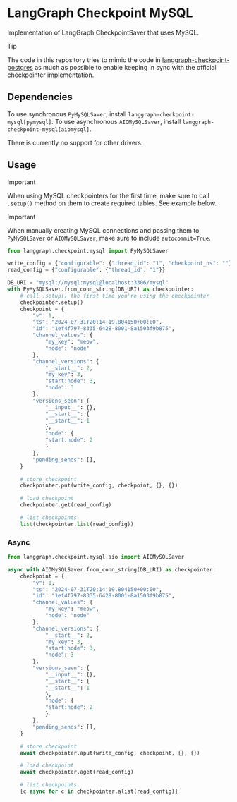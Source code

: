 # LangGraph Checkpoint MySQL

Implementation of LangGraph CheckpointSaver that uses MySQL.

> [!TIP]
> The code in this repository tries to mimic the code in [langgraph-checkpoint-postgres](https://github.com/langchain-ai/langgraph/tree/main/libs/checkpoint-postgres) as much as possible to enable keeping in sync with the official checkpointer implementation.

## Dependencies

To use synchronous `PyMySQLSaver`, install `langgraph-checkpoint-mysql[pymysql]`. To use asynchronous `AIOMySQLSaver`, install `langgraph-checkpoint-mysql[aiomysql]`.

There is currently no support for other drivers.

## Usage

> [!IMPORTANT]
> When using MySQL checkpointers for the first time, make sure to call `.setup()` method on them to create required tables. See example below.

> [!IMPORTANT]
> When manually creating MySQL connections and passing them to `PyMySQLSaver` or `AIOMySQLSaver`, make sure to include `autocommit=True`.

```python
from langgraph.checkpoint.mysql import PyMySQLSaver

write_config = {"configurable": {"thread_id": "1", "checkpoint_ns": ""}}
read_config = {"configurable": {"thread_id": "1"}}

DB_URI = "mysql://mysql:mysql@localhost:3306/mysql"
with PyMySQLSaver.from_conn_string(DB_URI) as checkpointer:
    # call .setup() the first time you're using the checkpointer
    checkpointer.setup()
    checkpoint = {
        "v": 1,
        "ts": "2024-07-31T20:14:19.804150+00:00",
        "id": "1ef4f797-8335-6428-8001-8a1503f9b875",
        "channel_values": {
            "my_key": "meow",
            "node": "node"
        },
        "channel_versions": {
            "__start__": 2,
            "my_key": 3,
            "start:node": 3,
            "node": 3
        },
        "versions_seen": {
            "__input__": {},
            "__start__": {
            "__start__": 1
            },
            "node": {
            "start:node": 2
            }
        },
        "pending_sends": [],
    }

    # store checkpoint
    checkpointer.put(write_config, checkpoint, {}, {})

    # load checkpoint
    checkpointer.get(read_config)

    # list checkpoints
    list(checkpointer.list(read_config))
```

### Async

```python
from langgraph.checkpoint.mysql.aio import AIOMySQLSaver

async with AIOMySQLSaver.from_conn_string(DB_URI) as checkpointer:
    checkpoint = {
        "v": 1,
        "ts": "2024-07-31T20:14:19.804150+00:00",
        "id": "1ef4f797-8335-6428-8001-8a1503f9b875",
        "channel_values": {
            "my_key": "meow",
            "node": "node"
        },
        "channel_versions": {
            "__start__": 2,
            "my_key": 3,
            "start:node": 3,
            "node": 3
        },
        "versions_seen": {
            "__input__": {},
            "__start__": {
            "__start__": 1
            },
            "node": {
            "start:node": 2
            }
        },
        "pending_sends": [],
    }

    # store checkpoint
    await checkpointer.aput(write_config, checkpoint, {}, {})

    # load checkpoint
    await checkpointer.aget(read_config)

    # list checkpoints
    [c async for c in checkpointer.alist(read_config)]
```
